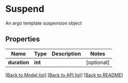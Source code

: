# Suspend

An argo template suspension object
## Properties
Name | Type | Description | Notes
------------ | ------------- | ------------- | -------------
**duration** | **int** |  | [optional] 

[[Back to Model list]](../README.md#documentation-for-models) [[Back to API list]](../README.md#documentation-for-api-endpoints) [[Back to README]](../README.md)


